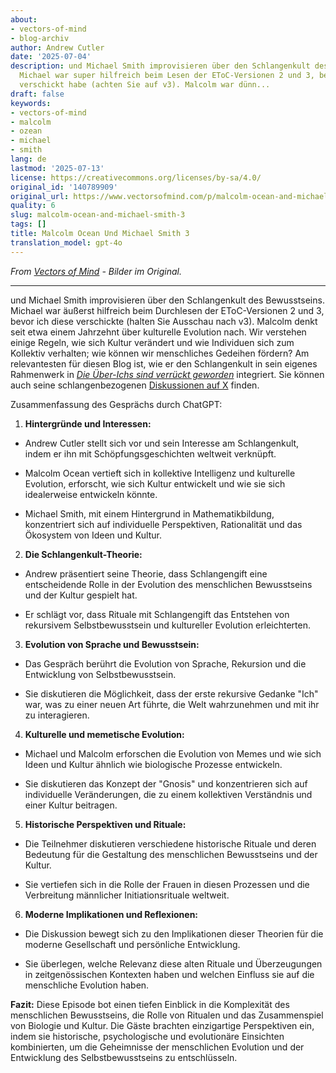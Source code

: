```yaml
---
about:
- vectors-of-mind
- blog-archiv
author: Andrew Cutler
date: '2025-07-04'
description: und Michael Smith improvisieren über den Schlangenkult des Bewusstseins.
  Michael war super hilfreich beim Lesen der EToC-Versionen 2 und 3, bevor ich diese
  verschickt habe (achten Sie auf v3). Malcolm war dünn...
draft: false
keywords:
- vectors-of-mind
- malcolm
- ozean
- michael
- smith
lang: de
lastmod: '2025-07-13'
license: https://creativecommons.org/licenses/by-sa/4.0/
original_id: '140789909'
original_url: https://www.vectorsofmind.com/p/malcolm-ocean-and-michael-smith-3
quality: 6
slug: malcolm-ocean-and-michael-smith-3
tags: []
title: Malcolm Ocean Und Michael Smith 3
translation_model: gpt-4o
---
```


*From [Vectors of Mind](https://www.vectorsofmind.com/p/malcolm-ocean-and-michael-smith-3) - Bilder im Original.*

---

und Michael Smith improvisieren über den Schlangenkult des Bewusstseins. Michael war äußerst hilfreich beim Durchlesen der EToC-Versionen 2 und 3, bevor ich diese verschickte (halten Sie Ausschau nach v3). Malcolm denkt seit etwa einem Jahrzehnt über kulturelle Evolution nach. Wir verstehen einige Regeln, wie sich Kultur verändert und wie Individuen sich zum Kollektiv verhalten; wie können wir menschliches Gedeihen fördern? Am relevantesten für diesen Blog ist, wie er den Schlangenkult in sein eigenes Rahmenwerk in _[Die Über-Ichs sind verrückt geworden](https://malcolmocean.com/2023/07/superego-conflict-and-evolution/)_ integriert. Sie können auch seine schlangenbezogenen [Diskussionen auf X](https://twitter.com/search?q=%40malcolm_ocean%20vectorsofmind.com&src=typed_query) finden.

Zusammenfassung des Gesprächs durch ChatGPT:

1. **Hintergründe und Interessen:**

* Andrew Cutler stellt sich vor und sein Interesse am Schlangenkult, indem er ihn mit Schöpfungsgeschichten weltweit verknüpft.

* Malcolm Ocean vertieft sich in kollektive Intelligenz und kulturelle Evolution, erforscht, wie sich Kultur entwickelt und wie sie sich idealerweise entwickeln könnte.

* Michael Smith, mit einem Hintergrund in Mathematikbildung, konzentriert sich auf individuelle Perspektiven, Rationalität und das Ökosystem von Ideen und Kultur.

2. **Die Schlangenkult-Theorie:**

* Andrew präsentiert seine Theorie, dass Schlangengift eine entscheidende Rolle in der Evolution des menschlichen Bewusstseins und der Kultur gespielt hat.

* Er schlägt vor, dass Rituale mit Schlangengift das Entstehen von rekursivem Selbstbewusstsein und kultureller Evolution erleichterten.

3. **Evolution von Sprache und Bewusstsein:**

* Das Gespräch berührt die Evolution von Sprache, Rekursion und die Entwicklung von Selbstbewusstsein.

* Sie diskutieren die Möglichkeit, dass der erste rekursive Gedanke "Ich" war, was zu einer neuen Art führte, die Welt wahrzunehmen und mit ihr zu interagieren.

4. **Kulturelle und memetische Evolution:**

* Michael und Malcolm erforschen die Evolution von Memes und wie sich Ideen und Kultur ähnlich wie biologische Prozesse entwickeln.

* Sie diskutieren das Konzept der "Gnosis" und konzentrieren sich auf individuelle Veränderungen, die zu einem kollektiven Verständnis und einer Kultur beitragen.

5. **Historische Perspektiven und Rituale:**

* Die Teilnehmer diskutieren verschiedene historische Rituale und deren Bedeutung für die Gestaltung des menschlichen Bewusstseins und der Kultur.

* Sie vertiefen sich in die Rolle der Frauen in diesen Prozessen und die Verbreitung männlicher Initiationsrituale weltweit.

6. **Moderne Implikationen und Reflexionen:**

* Die Diskussion bewegt sich zu den Implikationen dieser Theorien für die moderne Gesellschaft und persönliche Entwicklung.

* Sie überlegen, welche Relevanz diese alten Rituale und Überzeugungen in zeitgenössischen Kontexten haben und welchen Einfluss sie auf die menschliche Evolution haben.

**Fazit:** Diese Episode bot einen tiefen Einblick in die Komplexität des menschlichen Bewusstseins, die Rolle von Ritualen und das Zusammenspiel von Biologie und Kultur. Die Gäste brachten einzigartige Perspektiven ein, indem sie historische, psychologische und evolutionäre Einsichten kombinierten, um die Geheimnisse der menschlichen Evolution und der Entwicklung des Selbstbewusstseins zu entschlüsseln.